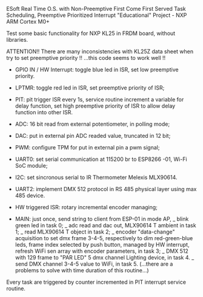 ESoft Real Time O.S. with Non-Preemptive First Come First Served Task Scheduling, Preemptive Prioritized Interrupt "Educational" Project - NXP ARM Cortex M0+

Test some basic functionality for NXP KL25 in FRDM board, without libraries.

ATTENTION!! There are many inconsistencies with KL25Z data sheet when try to set preemptive priority !! ...this code seems to work well !!


-    GPIO IN / HW Interrupt: toggle blue led in ISR, set low preemptive priority. 

-    LPTMR: toggle red led in ISR, set preemptive priority of ISR;
    
-    PIT: pit trigger ISR every 1s, service routine increment a variable for delay function, set high preemptive priority of ISR to allow                                                            delay function into other ISR.

-    ADC: 16 bit read from external potentiometer, in polling mode;

-    DAC: put in external pin ADC readed value, truncated in 12 bit;

-    PWM: configure TPM for put in external pin a pwm signal;

-    UART0: set serial communication at 115200 br to ESP8266 -01, Wi-Fi SoC module; 

-    I2C: set sincronous serial to IR Thermometer Melexis MLX90614. 

-    UART2: implement DMX 512 protocol in RS 485 physical layer using max 485 device.

-    HW triggered ISR: rotary incremental encoder managing;

-    MAIN: just once, send string to client from ESP-01 in mode AP, 
_ blink green led in task 0;
_ adc read and dac out, MLX90614 T ambient in task 1;
_ read MLX90614 T object in task 2; 
_ encoder "data-change" acquisition to set dmx frame 3-4-5, respectively to dim red-green-blue leds, frame index selected by push  button, managed by HW interrupt, refresh WiFi sen array with encoder parameters, in task 3; 
_ DMX 512 with 129 frame to "PAR LED" 5 dmx channel Lighting device, in task 4. 
_ send DMX channel 3-4-5 value to WiFi, in task 5. (...there are a problems to solve with time duration of this routine...)

Every task are triggered by counter incremented in PIT interrupt service routine.



